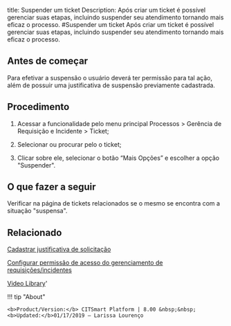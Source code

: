 title: Suspender um ticket
Description: Após criar um ticket é possível gerenciar suas etapas, incluindo suspender seu atendimento tornando mais eficaz o processo.
#Suspender um ticket
Após criar um ticket é possível gerenciar suas etapas, incluindo suspender seu atendimento tornando mais eficaz o processo.

Antes de começar
----------------

Para efetivar a suspensão o usuário deverá ter permissão para tal ação, além de
possuir uma justificativa de suspensão previamente cadastrada.

Procedimento
------------

1.  Acessar a funcionalidade pelo menu principal Processos \> Gerência de
    Requisição e Incidente \> Ticket;

2.  Selecionar ou procurar pelo o ticket;

3.  Clicar sobre ele, selecionar o botão “Mais Opções” e escolher a opção
    "Suspender".

O que fazer a seguir
--------------------

Verificar na página de tickets relacionados se o mesmo se encontra com a
situação "suspensa".

Relacionado
-----------

[Cadastrar justificativa de solicitação](/pt-br/citsmart-esp-8/processes/portfolio-and-catalog/configuration/register-request-justification.html)

[Configurar permissão de acesso do gerenciamento de requisições/incidentes](/pt-br/citsmart-esp-8/processes/tickets/configuration/configure-access-permission-ticket.html)


<i class='fa fa-youtube-play  fa-2x' style='color:#97ce17;vertical-align: middle;'> </i> [Video Library](https://www.youtube.com/playlist?list=PLB5qK2uzf2ROn4Xs6UdH84Ujzta2iJ6Ei)'

!!! tip "About"

    <b>Product/Version:</b> CITSmart Platform | 8.00 &nbsp;&nbsp;
    <b>Updated:</b>01/17/2019 – Larissa Lourenço
